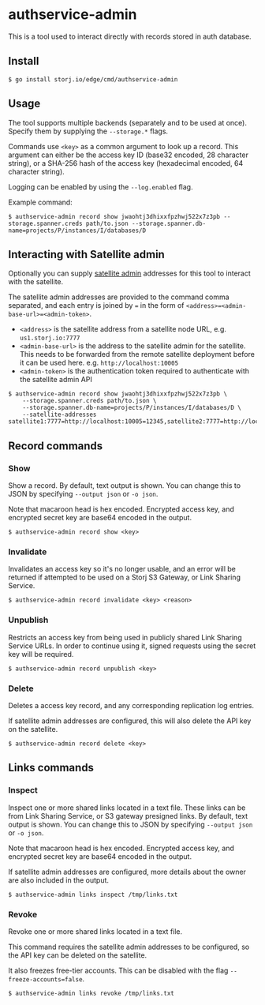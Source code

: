 # authservice-admin

This is a tool used to interact directly with records stored in auth database.

## Install

```console
$ go install storj.io/edge/cmd/authservice-admin
```

## Usage

The tool supports multiple backends (separately and to be used at once). Specify them by supplying the `--storage.*` flags.

Commands use `<key>` as a common argument to look up a record. This argument can either be the access key ID (base32 encoded, 28 character string), or a SHA-256 hash of the access key (hexadecimal encoded, 64 character string).

Logging can be enabled by using the `--log.enabled` flag.

Example command:

```console
$ authservice-admin record show jwaohtj3dhixxfpzhwj522x7z3pb --storage.spanner.creds path/to.json --storage.spanner.db-name=projects/P/instances/I/databases/D
```

## Interacting with Satellite admin

Optionally you can supply [satellite admin](https://github.com/storj/storj/tree/main/satellite/admin) addresses for this tool to interact with the satellite.

The satellite admin addresses are provided to the command comma separated, and each entry is joined by `=` in the form of `<address>=<admin-base-url>=<admin-token>`.

* `<address>` is the satellite address from a satellite node URL, e.g. `us1.storj.io:7777`
* `<admin-base-url>` is the address to the satellite admin for the satellite. This needs to be forwarded from the remote satellite deployment before it can be used here. e.g. `http://localhost:10005`
* `<admin-token>` is the authentication token required to authenticate with the satellite admin API

```console
$ authservice-admin record show jwaohtj3dhixxfpzhwj522x7z3pb \
	--storage.spanner.creds path/to.json \
	--storage.spanner.db-name=projects/P/instances/I/databases/D \
	--satellite-addresses satellite1:7777=http://localhost:10005=12345,satellite2:7777=http://localhost:10006=45678"
```

## Record commands

### Show

Show a record. By default, text output is shown. You can change this to JSON by specifying `--output json` or `-o json`.

Note that macaroon head is hex encoded. Encrypted access key, and encrypted secret key are base64 encoded in the output.

```console
$ authservice-admin record show <key>
```

### Invalidate

Invalidates an access key so it's no longer usable, and an error will be returned if attempted to be used on a Storj S3 Gateway, or Link Sharing Service.

```console
$ authservice-admin record invalidate <key> <reason>
```

### Unpublish

Restricts an access key from being used in publicly shared Link Sharing Service URLs. In order to continue using it, signed requests using the secret key will be required.

```console
$ authservice-admin record unpublish <key>
```

### Delete

Deletes a access key record, and any corresponding replication log entries.

If satellite admin addresses are configured, this will also delete the API key on the satellite.

```console
$ authservice-admin record delete <key>
```

## Links commands

### Inspect

Inspect one or more shared links located in a text file. These links can be from Link Sharing Service, or S3 gateway presigned links. By default, text output is shown. You can change this to JSON by specifying `--output json` or `-o json`.

Note that macaroon head is hex encoded. Encrypted access key, and encrypted secret key are base64 encoded in the output.

If satellite admin addresses are configured, more details about the owner are also included in the output.

```console
$ authservice-admin links inspect /tmp/links.txt
```

### Revoke

Revoke one or more shared links located in a text file.

This command requires the satellite admin addresses to be configured, so the API key can be deleted on the satellite.

It also freezes free-tier accounts. This can be disabled with the flag `--freeze-accounts=false`.

```console
$ authservice-admin links revoke /tmp/links.txt
```
